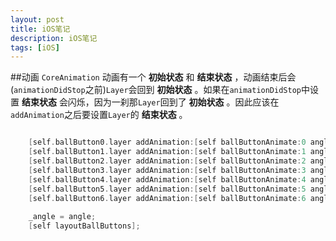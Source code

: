 ```yaml
---
layout: post
title: iOS笔记
description: iOS笔记
tags: [iOS]
---
```

##动画
``CoreAnimation`` 动画有一个 **初始状态** 和 **结束状态** ，动画结束后会(``animationDidStop``之前)``Layer``会回到 **初始状态** 。如果在``animationDidStop``中设置 **结束状态** 会闪烁，因为一刹那``Layer``回到了 **初始状态** 。因此应该在``addAnimation``之后要设置``Layer``的 **结束状态** 。

```c

    [self.ballButton0.layer addAnimation:[self ballButtonAnimate:0 angle:angle] forKey:nil];
    [self.ballButton1.layer addAnimation:[self ballButtonAnimate:1 angle:angle] forKey:nil];
    [self.ballButton2.layer addAnimation:[self ballButtonAnimate:2 angle:angle] forKey:nil];
    [self.ballButton3.layer addAnimation:[self ballButtonAnimate:3 angle:angle] forKey:nil];
    [self.ballButton4.layer addAnimation:[self ballButtonAnimate:4 angle:angle] forKey:nil];
    [self.ballButton5.layer addAnimation:[self ballButtonAnimate:5 angle:angle] forKey:nil];
    [self.ballButton6.layer addAnimation:[self ballButtonAnimate:6 angle:angle] forKey:nil];
  
    _angle = angle;
    [self layoutBallButtons];
```
